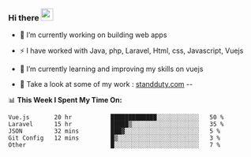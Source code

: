 ### Hi there <img src="https://media.giphy.com/media/hvRJCLFzcasrR4ia7z/giphy.gif" width="25px">


- 🔭 I’m currently working on building web apps
- ⚡ I have worked with Java, php, Laravel, Html, css, Javascript, Vuejs
- 🌱 I’m currently learning and improving my skills on vuejs

- 🌱 Take a look at some of my work : 
    <a href="https://www.standduty.com">standduty.com</a> -- 






📊 **This Week I Spent My Time On:**
<!--START_SECTION:waka-->
```text
Vue.js       20 hr           █████████████░░░░░░░░░░░░   50 % 
Laravel      15 hr           █████▒░░░░░░░░░░░░░░░░░░░   35 % 
JSON         32 mins         ███▓░░░░░░░░░░░░░░░░░░░░░   5 % 
Git Config   12 mins         █▒░░░░░░░░░░░░░░░░░░░░░░░   3 % 
Other                        █░░░░░░░░░░░░░░░░░░░░░░░░   7 % 
```
<!--END_SECTION:waka-->
